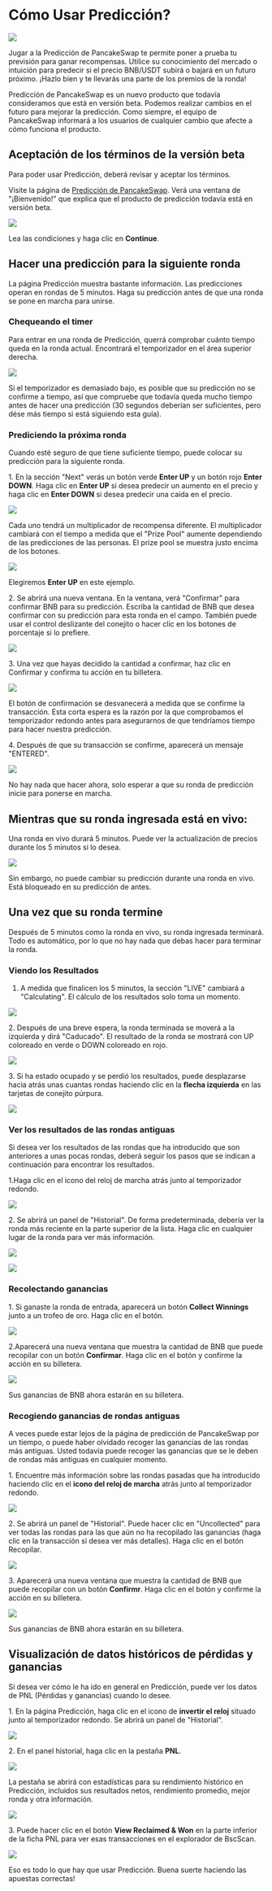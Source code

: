 # Cómo Usar Predicción?



![](<../../.gitbook/assets/como predicion.png>)

Jugar a la Predicción de PancakeSwap te permite poner a prueba tu previsión para ganar recompensas. Utilice su conocimiento del mercado o intuición para predecir si el precio BNB/USDT subirá o bajará en un futuro próximo. ¡Hazlo bien y te llevarás una parte de los premios de la ronda!

Predicción de PancakeSwap es un nuevo producto que todavía consideramos que está en versión beta. Podemos realizar cambios en el futuro para mejorar la predicción. Como siempre, el equipo de PancakeSwap informará a los usuarios de cualquier cambio que afecte a cómo funciona el producto.

## Aceptación de los términos de la versión beta <a href="#accepting-terms-of-the-beta" id="accepting-terms-of-the-beta"></a>

Para poder usar Predicción, deberá revisar y aceptar los términos.

Visite la página de [Predicción de PancakeSwap](https://pancakeswap.finance/prediction). Verá una ventana de "¡Bienvenido!" que explica que el producto de predicción todavía está en versión beta.

![](https://lh4.googleusercontent.com/GA0nTC9\_fGjLP2Bt0u7f1VV9Dj4BCHAmqlLSwwQPWTQzDOcKu1ZBqjVzYQOIalerZUac\_oBk2FYggw1-JpuTIQ4XPga7ZfUVPXOOikEySeYi4O-xr1O4XQFOVw8zilyRCfGkuXeO)

Lea las condiciones y haga clic en **Continue**.

## Hacer una predicción para la siguiente ronda <a href="#making-a-prediction-for-the-next-round" id="making-a-prediction-for-the-next-round"></a>

La página Predicción muestra bastante información. Las predicciones operan en rondas de 5 minutos. Haga su predicción antes de que una ronda se pone en marcha para unirse.

### Chequeando el timer <a href="#checking-the-timer" id="checking-the-timer"></a>

Para entrar en una ronda de Predicción, querrá comprobar cuánto tiempo queda en la ronda actual. Encontrará el temporizador en el área superior derecha.

![](https://gblobscdn.gitbook.com/assets%2F-MHREX7DHcljbY5IkjgJ%2F-MazU3f7baGsVWuAZcKf%2F-Mb-zJ4A97zcqew8rC9n%2Fimage.png?alt=media\&token=01016451-c8ec-4b83-ba9d-3387019c02e1)

Si el temporizador es demasiado bajo, es posible que su predicción no se confirme a tiempo, así que compruebe que todavía queda mucho tiempo antes de hacer una predicción (30 segundos deberían ser suficientes, pero dése más tiempo si está siguiendo esta guía).

### Prediciendo la próxima ronda <a href="#predicting-the-next-round" id="predicting-the-next-round"></a>

Cuando esté seguro de que tiene suficiente tiempo, puede colocar su predicción para la siguiente ronda.

1\. En la sección "Next" verás un botón verde **Enter UP** y un botón rojo **Enter DOWN**. Haga clic en **Enter UP** si desea predecir un aumento en el precio y haga clic en **Enter DOWN** si desea predecir una caída en el precio.

![](https://gblobscdn.gitbook.com/assets%2F-MHREX7DHcljbY5IkjgJ%2F-MazU3f7baGsVWuAZcKf%2F-Mb01LvMG62NKnJs7djD%2Fimage.png?alt=media\&token=9c6542a8-66d2-40db-8f30-a8867ef753e9)

Cada uno tendrá un multiplicador de recompensa diferente. El multiplicador cambiará con el tiempo a medida que el "Prize Pool" aumente dependiendo de las predicciones de las personas. El prize pool se muestra justo encima de los botones.

![](https://gblobscdn.gitbook.com/assets%2F-MHREX7DHcljbY5IkjgJ%2F-MazU3f7baGsVWuAZcKf%2F-Mb05EkUoxFRW-Mditbl%2Fimage.png?alt=media\&token=4cf7cbcd-a9ba-49c1-a338-6ba9a83e4e3c)

Elegiremos **Enter UP** en este ejemplo.

2\. Se abrirá una nueva ventana. En la ventana, verá "Confirmar" para confirmar BNB para su predicción. Escriba la cantidad de BNB que desea confirmar con su predicción para esta ronda en el campo. También puede usar el control deslizante del conejito o hacer clic en los botones de porcentaje si lo prefiere.

![](https://gblobscdn.gitbook.com/assets%2F-MHREX7DHcljbY5IkjgJ%2F-MazU3f7baGsVWuAZcKf%2F-Mb03hWtNgoDJwKx-rG3%2Fimage.png?alt=media\&token=e930ad65-d135-419b-b0fa-d271632fdd89)

3\. Una vez que hayas decidido la cantidad a confirmar, haz clic en Confirmar y confirma tu acción en tu billetera.

![](https://gblobscdn.gitbook.com/assets%2F-MHREX7DHcljbY5IkjgJ%2F-MazU3f7baGsVWuAZcKf%2F-Mb07CrGEdbDFjvJzYuS%2Fimage.png?alt=media\&token=b7ac861f-89b5-45b2-8a0c-0f712245ab6d)

El botón de confirmación se desvanecerá a medida que se confirme la transacción. Esta corta espera es la razón por la que comprobamos el temporizador redondo antes para asegurarnos de que tendríamos tiempo para hacer nuestra predicción.

4\. Después de que su transacción se confirme, aparecerá un mensaje "ENTERED".

![](https://gblobscdn.gitbook.com/assets%2F-MHREX7DHcljbY5IkjgJ%2F-MazU3f7baGsVWuAZcKf%2F-Mb082XzfxPiH\_i\_p5Qv%2Fimage.png?alt=media\&token=fb5751fc-e30b-4f19-83f2-6aa1fd7bf3eb)

No hay nada que hacer ahora, solo esperar a que su ronda de predicción inicie para ponerse en marcha.

## Mientras que su ronda ingresada está en vivo: <a href="#while-your-entered-round-is-live" id="while-your-entered-round-is-live"></a>

&#x20;Una ronda en vivo durará 5 minutos. Puede ver la actualización de precios durante los 5 minutos si lo desea.

![](https://gblobscdn.gitbook.com/assets%2F-MHREX7DHcljbY5IkjgJ%2F-MazU3f7baGsVWuAZcKf%2F-Mb0AKsDaaKpkPdPRL06%2Fimage.png?alt=media\&token=6a5fda83-e3b7-4f3c-991c-5679025e6d6d)

Sin embargo, no puede cambiar su predicción durante una ronda en vivo. Está bloqueado en su predicción de antes.

## Una vez que su ronda termine <a href="#once-your-entered-round-finishes" id="once-your-entered-round-finishes"></a>

Después de 5 minutos como la ronda en vivo, su ronda ingresada terminará. Todo es automático, por lo que no hay nada que debas hacer para terminar la ronda.

### Viendo los Resultados <a href="#seeing-the-results" id="seeing-the-results"></a>

1. A medida que finalicen los 5 minutos, la sección "LIVE" cambiará a "Calculating". El cálculo de los resultados solo toma un momento.

![](https://gblobscdn.gitbook.com/assets%2F-MHREX7DHcljbY5IkjgJ%2F-MazU3f7baGsVWuAZcKf%2F-Mb0AxggN8jreJQeU67L%2Fimage.png?alt=media\&token=6122fc84-4e74-4538-8d82-e5323ca78aaf)

2\. Después de una breve espera, la ronda terminada se moverá a la izquierda y dirá "Caducado". El resultado de la ronda se mostrará con UP coloreado en verde o DOWN coloreado en rojo.

![](https://gblobscdn.gitbook.com/assets%2F-MHREX7DHcljbY5IkjgJ%2F-MazU3f7baGsVWuAZcKf%2F-Mb0C\_pQ3kjjE-qs73GR%2Fimage.png?alt=media\&token=f80f72b9-927c-4e3a-b83e-2257e1d531f7)

3\. Si ha estado ocupado y se perdió los resultados, puede desplazarse hacia atrás unas cuantas rondas haciendo clic en la **flecha izquierda** en las tarjetas de conejito púrpura.

![](https://gblobscdn.gitbook.com/assets%2F-MHREX7DHcljbY5IkjgJ%2F-MazU3f7baGsVWuAZcKf%2F-Mb0FlZSuDmnImZpn\_zM%2Fimage.png?alt=media\&token=50b1f358-660a-4243-93fc-dd5d1e450e18)

### Ver los resultados de las rondas antiguas <a href="#seeing-results-for-older-rounds" id="seeing-results-for-older-rounds"></a>

Si desea ver los resultados de las rondas que ha introducido que son anteriores a unas pocas rondas, deberá seguir los pasos que se indican a continuación para encontrar los resultados.

1.Haga clic en el icono del reloj de marcha atrás junto al temporizador redondo.

![](https://gblobscdn.gitbook.com/assets%2F-MHREX7DHcljbY5IkjgJ%2F-MazU3f7baGsVWuAZcKf%2F-Mb0H7H5rWAS0jGn6qZC%2Fimage.png?alt=media\&token=84b40b86-e639-4744-a307-d8fb5effd63e)

2\. Se abrirá un panel de "Historial". De forma predeterminada, debería ver la ronda más reciente en la parte superior de la lista. Haga clic en cualquier lugar de la ronda para ver más información.

![](https://gblobscdn.gitbook.com/assets%2F-MHREX7DHcljbY5IkjgJ%2F-MazU3f7baGsVWuAZcKf%2F-Mb0KCbzbd-F76HYPktu%2Fimage.png?alt=media\&token=e774b287-f441-48ef-801d-518b9e57f87d)

![](https://gblobscdn.gitbook.com/assets%2F-MHREX7DHcljbY5IkjgJ%2F-MazU3f7baGsVWuAZcKf%2F-Mb0J72WWPDRWvIZsMOU%2Fimage.png?alt=media\&token=6cf19f75-165b-4fc3-953c-bdf27aed86cb)

### Recolectando ganancias <a href="#collecting-any-winnings" id="collecting-any-winnings"></a>

1\. Si ganaste la ronda de entrada, aparecerá un botón **Collect Winnings** junto a un trofeo de oro. Haga clic en el botón.

![](https://gblobscdn.gitbook.com/assets%2F-MHREX7DHcljbY5IkjgJ%2F-MazU3f7baGsVWuAZcKf%2F-Mb0CKs3SIwawkZxRkR4%2Fimage.png?alt=media\&token=7b5f2630-4769-4dbc-bae1-0ffec8804431)

2.Aparecerá una nueva ventana que muestra la cantidad de BNB que puede recopilar con un botón **Confirmar**. Haga clic en el botón y confirme la acción en su billetera.

![](https://gblobscdn.gitbook.com/assets%2F-MHREX7DHcljbY5IkjgJ%2F-MazU3f7baGsVWuAZcKf%2F-Mb0DHhDUjiz7Vv46sr9%2Fimage.png?alt=media\&token=cf24f698-04a2-4599-9516-afc719663a29)

&#x20;Sus ganancias de BNB ahora estarán en su billetera.

### Recogiendo ganancias de rondas antiguas <a href="#collecting-winnings-from-older-rounds" id="collecting-winnings-from-older-rounds"></a>

A veces puede estar lejos de la página de predicción de PancakeSwap por un tiempo, o puede haber olvidado recoger las ganancias de las rondas más antiguas. Usted todavía puede recoger las ganancias que se le deben de rondas más antiguas en cualquier momento.

1\. Encuentre más información sobre las rondas pasadas que ha introducido haciendo clic en el **icono del reloj de marcha** atrás junto al temporizador redondo.

![](https://gblobscdn.gitbook.com/assets%2F-MHREX7DHcljbY5IkjgJ%2F-MazU3f7baGsVWuAZcKf%2F-Mb0H7H5rWAS0jGn6qZC%2Fimage.png?alt=media\&token=84b40b86-e639-4744-a307-d8fb5effd63e)

2\. Se abrirá un panel de "Historial". Puede hacer clic en "Uncollected" para ver todas las rondas para las que aún no ha recopilado las ganancias (haga clic en la transacción si desea ver más detalles). Haga clic en el botón Recopilar.

![](https://gblobscdn.gitbook.com/assets%2F-MHREX7DHcljbY5IkjgJ%2F-MazU3f7baGsVWuAZcKf%2F-Mb0OTHrQD1RJdlXalxW%2Fimage.png?alt=media\&token=64eecfaf-7c3a-4482-9597-29f5785e8c12)

3\. Aparecerá una nueva ventana que muestra la cantidad de BNB que puede recopilar con un botón **Confirmr**. Haga clic en el botón y confirme la acción en su billetera.

![](https://gblobscdn.gitbook.com/assets%2F-MHREX7DHcljbY5IkjgJ%2F-MazU3f7baGsVWuAZcKf%2F-Mb0DHhDUjiz7Vv46sr9%2Fimage.png?alt=media\&token=cf24f698-04a2-4599-9516-afc719663a29)

Sus ganancias de BNB ahora estarán en su billetera.

## Visualización de datos históricos de pérdidas y ganancias <a href="#viewing-historic-profit-and-loss-data" id="viewing-historic-profit-and-loss-data"></a>

Si desea ver cómo le ha ido en general en Predicción, puede ver los datos de PNL (Pérdidas y ganancias) cuando lo desee.

1\. En la página Predicción, haga clic en el icono de **invertir el reloj** situado junto al temporizador redondo. Se abrirá un panel de "Historial".

![](https://gblobscdn.gitbook.com/assets%2F-MHREX7DHcljbY5IkjgJ%2F-MazU3f7baGsVWuAZcKf%2F-Mb0H7H5rWAS0jGn6qZC%2Fimage.png?alt=media\&token=84b40b86-e639-4744-a307-d8fb5effd63e)

2\. En el panel historial, haga clic en la pestaña **PNL**.

![](https://gblobscdn.gitbook.com/assets%2F-MHREX7DHcljbY5IkjgJ%2F-MazU3f7baGsVWuAZcKf%2F-Mb0UeAlYWLhP55DQxl1%2Fimage.png?alt=media\&token=09ae4560-9fd7-434a-9928-8a20aa53ad35)

La pestaña se abrirá con estadísticas para su rendimiento histórico en Predicción, incluidos sus resultados netos, rendimiento promedio, mejor ronda y otra información.

![](https://gblobscdn.gitbook.com/assets%2F-MHREX7DHcljbY5IkjgJ%2F-MazU3f7baGsVWuAZcKf%2F-Mb0VBvoNdRw1GPgDMPv%2Fimage.png?alt=media\&token=da6e9be6-1d56-44f1-baf6-d18dbc0eba80)

3\. Puede hacer clic en el botón **View Reclaimed & Won** en la parte inferior de la ficha PNL para ver esas transacciones en el explorador de BscScan.

![](https://gblobscdn.gitbook.com/assets%2F-MHREX7DHcljbY5IkjgJ%2F-MazU3f7baGsVWuAZcKf%2F-Mb0UzaL\_Tj2DiP7Edli%2Fimage.png?alt=media\&token=17368b5e-2767-407b-bc53-b2388430ced1)

Eso es todo lo que hay que usar Predicción. Buena suerte haciendo las apuestas correctas!
